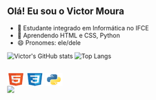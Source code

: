 ## Olá! Eu sou o Victor Moura

- 🔭 Estudante integrado em Informática no IFCE 
- 🌱 Aprendendo HTML e CSS, Python
- 😄 Pronomes: ele/dele

![Victor's GitHub stats](https://github-readme-stats.vercel.app/api?username=anuraghazra&show_icons=true&theme=dark)
  ![Top Langs](https://github-readme-stats.vercel.app/api/top-langs/?username=vichsweet&layout=compact)

  <div style="display: inline_block"><br>
  <img align="center" alt="Rafa-HTML" height="30" width="40" src="https://raw.githubusercontent.com/devicons/devicon/master/icons/html5/html5-original.svg">
  <img align="center" alt="Rafa-CSS" height="30" width="40" src="https://raw.githubusercontent.com/devicons/devicon/master/icons/css3/css3-original.svg">
  <img align="center" alt="Rafa-Python" height="30" width="40" src="https://raw.githubusercontent.com/devicons/devicon/master/icons/python/python-original.svg">
</div>

<div>
   <a href="https://instagram.com/hmvictorinho" target="_blank"><img src="https://img.shields.io/badge/-Instagram-%23E4405F?style=for-the-badge&logo=instagram&logoColor=white" target="_blank"></a>
</div>

